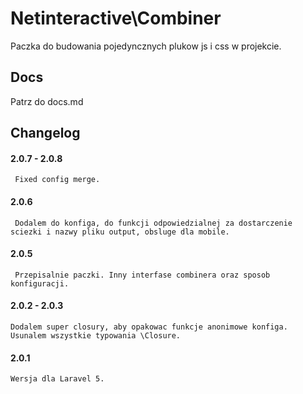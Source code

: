 Netinteractive\Combiner
=======================

Paczka do budowania pojedyncznych plukow js i css w projekcie.

## Docs

Patrz do docs.md


## Changelog


#### 2.0.7 - 2.0.8
     Fixed config merge.

#### 2.0.6
     Dodalem do konfiga, do funkcji odpowiedzialnej za dostarczenie sciezki i nazwy pliku output, obsluge dla mobile.

#### 2.0.5
     Przepisalnie paczki. Inny interfase combinera oraz sposob konfiguracji.

#### 2.0.2 - 2.0.3
    Dodalem super closury, aby opakowac funkcje anonimowe konfiga.
    Usunalem wszystkie typowania \Closure.

#### 2.0.1
    Wersja dla Laravel 5.
